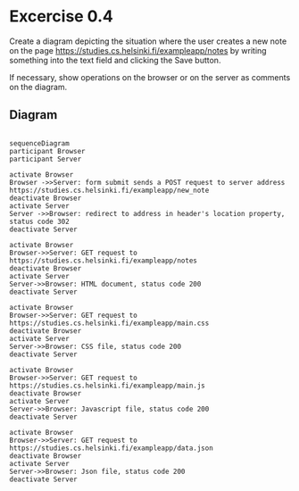 # Excercise 0.4

Create a diagram depicting the situation where the user creates a new note on the page <https://studies.cs.helsinki.fi/exampleapp/notes> by writing something into the text field and clicking the Save button.

If necessary, show operations on the browser or on the server as comments on the diagram.

## Diagram

```mermaid

sequenceDiagram
participant Browser
participant Server

activate Browser
Browser ->>Server: form submit sends a POST request to server address https://studies.cs.helsinki.fi/exampleapp/new_note
deactivate Browser
activate Server
Server ->>Browser: redirect to address in header's location property, status code 302
deactivate Server

activate Browser
Browser->>Server: GET request to https://studies.cs.helsinki.fi/exampleapp/notes
deactivate Browser
activate Server
Server->>Browser: HTML document, status code 200
deactivate Server

activate Browser
Browser->>Server: GET request to https://studies.cs.helsinki.fi/exampleapp/main.css
deactivate Browser
activate Server
Server->>Browser: CSS file, status code 200
deactivate Server

activate Browser
Browser->>Server: GET request to https://studies.cs.helsinki.fi/exampleapp/main.js
deactivate Browser
activate Server
Server->>Browser: Javascript file, status code 200
deactivate Server

activate Browser
Browser->>Server: GET request to https://studies.cs.helsinki.fi/exampleapp/data.json
deactivate Browser
activate Server
Server->>Browser: Json file, status code 200
deactivate Server

```
